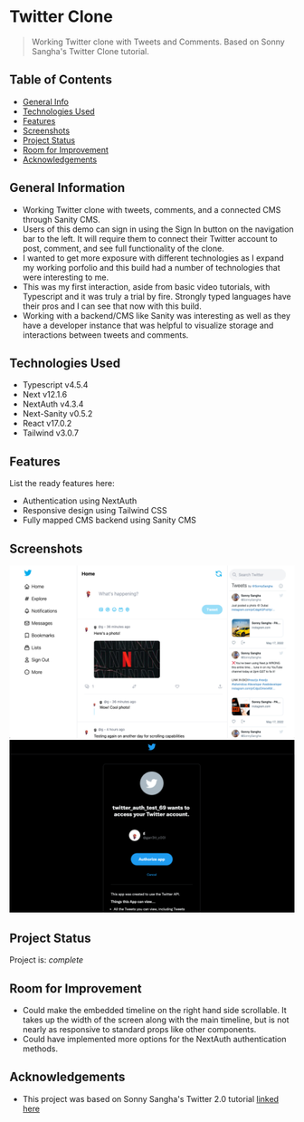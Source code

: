 # Twitter Clone
> Working Twitter clone with Tweets and Comments. Based on Sonny Sangha's Twitter Clone tutorial.

## Table of Contents
* [General Info](#general-information)
* [Technologies Used](#technologies-used)
* [Features](#features)
* [Screenshots](#screenshots)
* [Project Status](#project-status)
* [Room for Improvement](#room-for-improvement)
* [Acknowledgements](#acknowledgements)


## General Information
- Working Twitter clone with tweets, comments, and a connected CMS through Sanity CMS.
- Users of this demo can sign in using the Sign In button on the navigation bar to the left. It will require them to connect their Twitter account to post, comment, and see full functionality of the clone.
- I wanted to get more exposure with different technologies as I expand my working porfolio and this build had a number of technologies that were interesting to me.
- This was my first interaction, aside from basic video tutorials, with Typescript and it was truly a trial by fire. Strongly typed languages have their pros and I can see that now with this build.
- Working with a backend/CMS like Sanity was interesting as well as they have a developer instance that was helpful to visualize storage and interactions between tweets and comments.


## Technologies Used
- Typescript v4.5.4
- Next v12.1.6
- NextAuth v4.3.4
- Next-Sanity v0.5.2
- React v17.0.2
- Tailwind v3.0.7


## Features
List the ready features here:
- Authentication using NextAuth
- Responsive design using Tailwind CSS
- Fully mapped CMS backend using Sanity CMS


## Screenshots
![Main Feed](./public/screenshots/main.png)
![Authentication Screen](./public/screenshots/auth.png)


## Project Status
Project is: _complete_


## Room for Improvement
- Could make the embedded timeline on the right hand side scrollable. It takes up the width of the screen along with the main timeline, but is not nearly as responsive to standard props like other components.
- Could have implemented more options for the NextAuth authentication methods.


## Acknowledgements
- This project was based on Sonny Sangha's Twitter 2.0 tutorial [linked here](https://www.youtube.com/watch?v=rCselwxbUgA&t=134s&ab_channel=SonnySangha)


